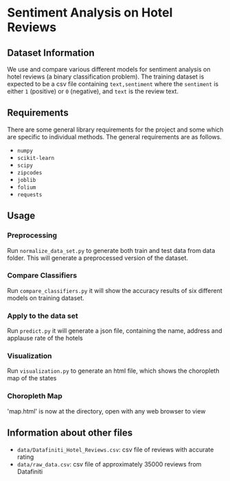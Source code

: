 # Sentiment Analysis on Hotel Reviews



## Dataset Information

We use and compare various different models for sentiment analysis on hotel reviews (a binary classification problem). The training dataset is expected to be a csv file containing `text,sentiment` where the `sentiment` is either `1` (positive) or `0` (negative), and `text` is the review text. 

## Requirements

There are some general library requirements for the project and some which are specific to individual methods. The general requirements are as follows.  
* `numpy`
* `scikit-learn`
* `scipy`
* `zipcodes`
* `joblib`
* `folium`
* `requests`


## Usage

### Preprocessing 

Run `normalize_data_set.py` to generate both train and test data from data folder. This will generate a preprocessed version of the dataset.

### Compare Classifiers
Run `compare_classifiers.py` it will show the accuracy results of six different models on training dataset.

### Apply to the data set
Run `predict.py` it will generate a json file, containing the name, address and applause rate of the hotels

### Visualization
Run `visualization.py` to generate an html file, which shows the choropleth map of the states

### Choropleth Map
'map.html' is now at the directory, open with any web browser to view


## Information about other files

* `data/Datafiniti_Hotel_Reviews.csv`: csv file of reviews with accurate rating
* `data/raw_data.csv`: csv file of approximately 35000 reviews from Datafiniti
